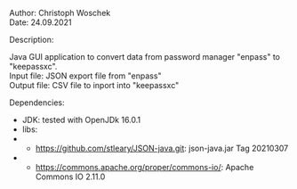 Author: Christoph Woschek<br>
Date: 24.09.2021

Description:

Java GUI application to convert data from password manager "enpass" to "keepassxc".<br>
Input file: JSON export file from "enpass"<br>
Output file: CSV file to inport into "keepassxc"

Dependencies:
* JDK: tested with OpenJDk 16.0.1
* libs: 
* * https://github.com/stleary/JSON-java.git: json-java.jar Tag 20210307
* * https://commons.apache.org/proper/commons-io/: Apache Commons IO 2.11.0

